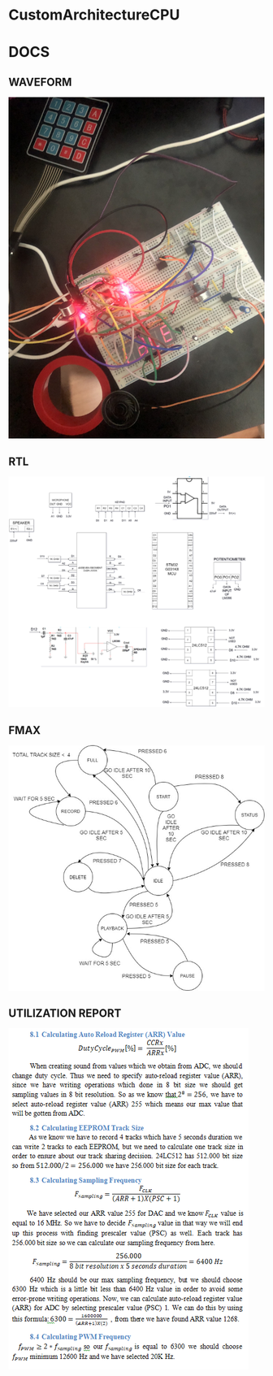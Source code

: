 # CustomArchitectureCPU

# DOCS

## WAVEFORM
![waveform](https://github.com/aykutshahin/AudioRecorderPlayer/blob/main/docs/project_setup.jpg)

## RTL
![rtl](https://github.com/aykutshahin/AudioRecorderPlayer/blob/main/docs/block_diagram.jpg)

## FMAX
![fmax](https://github.com/aykutshahin/AudioRecorderPlayer/blob/main/docs/state_machine_diagram.jpg)

## UTILIZATION REPORT
![utilization report](https://github.com/aykutshahin/AudioRecorderPlayer/blob/main/docs/numerical_works.png)
